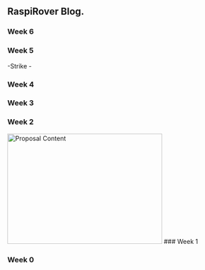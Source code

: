 RaspiRover Blog.
-------------


### Week 6

### Week 5

-Strike -

### Week 4


### Week 3


### Week 2
<img src="https://raw.github.com/n01033296/RaspiRover/blob/master/ProposalContentLawrencePuigRev02.jpg" alt="Proposal Content" width="350" height="250">
### Week 1

### Week 0
